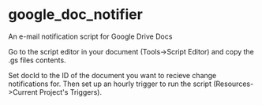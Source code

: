 google_doc_notifier
===================

An e-mail notification script for Google Drive Docs

Go to the script editor in your document (Tools->Script Editor) and copy
the .gs files contents.

Set docId to the ID of the document you want to recieve change notifications
for. Then set up an hourly trigger to run the script
(Resources->Current Project's Triggers).
